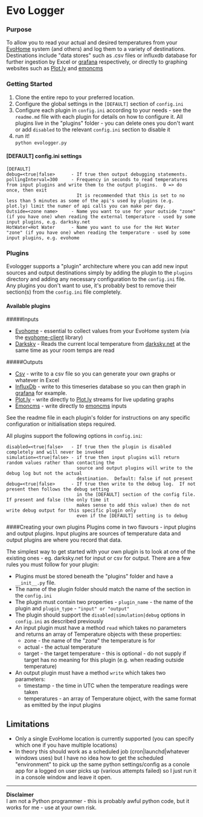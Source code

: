 # Evo Logger

### Purpose

To allow you to read your actual and desired temperatures from your [EvoHome](http://www.honeywelluk.com/products/Systems/Zoned/evohome-Main/) system (and others) and log them to a variety of destinations.
Destinations include "data stores" such as .csv files or influxdb database for further ingestion by Excel or [grafana](https://grafana.net) respectively, or directly to graphing websites such as [Plot.ly](http://plot.ly.com) and [emoncms](https://emoncms.org)

### Getting Started
1. Clone the entire repo to your preferred location.
2. Configure the global settings in the `[DEFAULT]` section of `config.ini` 
2. Configure each plugin in `config.ini` according to your needs - see the `readme.md` file with each plugin for details on how to configure it.
   All plugins live in the "plugins" folder - you can delete ones you don't want or add `disabled` to the relevant `config.ini` section to disable it
3. run it!  
   `python evologger.py`

   
#### [DEFAULT] config.ini settings
```
[DEFAULT]
debug=<true|false>      - If true then output debugging statements.
pollingInterval=300     - Frequency in seconds to read temperatures from input plugins and write them to the output plugins.  0 => do once, then exit
                          It is recommended that this is set to no less than 5 minutes as some of the api's used by plugins (e.g. plot.ly) limit the numer of api calls you can make per day.
Outside=<zone name>     - Name you want to use for your outside "zone" (if you have one) when reading the external temperature - used by some input plugins, e.g. darksky.net
HotWater=Hot Water      - Name you want to use for the Hot Water "zone" (if you have one) when reading the temperature - used by some input plugins, e.g. evohome
```

### Plugins
Evologger supports a "plugin" architecture where you can add new input sources and output destinations simply by adding the plugin to the `plugins` directory and adding any necessary configuration to the `config.ini` file.
Any plugins you don't want to use, it's probably best to remove their section(s) from the `config.ini` file completely.

#### Available plugins
#####Inputs
* [Evohome](https://github.com/freeranger/evologger/blob/master/plugins/evohome/readme.md) - essential to collect values from your EvoHome system (via the [evohome-client](https://github.com/watchforstock/evohome-client) library)
* [Darksky](https://github.com/freeranger/evologger/blob/master/plugins/darksky/readme.md) - Reads the current local temperature from [darksky.net](http://darksky.net) at the same time as your room temps are read

#####Outputs
* [Csv](https://github.com/freeranger/evologger/blob/master/plugins/csv/readme.md) - write to a csv file so you can generate your own graphs or whatever in Excel
* [InfluxDb](https://github.com/freeranger/evologger/blob/master/plugins/influxdb/readme.md) - write to this timeseries database so you can then graph in [grafana](https://grafana.net) for example.
* [Plot.ly](https://github.com/freeranger/evologger/blob/master/plugins/plotly/readme.md) - write directly to [Plot.ly](http://plot.ly.com) streams for live updating graphs
* [Emoncms](https://github.com/freeranger/evologger/blob/master/plugins/emoncms/readme.md) - write directly to [emoncms](https://emoncms.org) inputs

See the readme file in each plugin's folder for instructions on any specific configuration or initialisation steps required.

All plugins support the following options in `config.ini`:

```
disabled=<true|false>   - If true then the plugin is disabled completely and will never be invoked
simulation=<true|false> - if true then input plugins will return random values rather than contacting the 
                          source and output plugins will write to the debug log but not the actual 
                          destination.  Default: false if not present
debug=<true|false>      - If true then write to the debug log.  If not present then follows the debug setting
                          in the [DEFAULT] section of the config file.  If present and false (the only time it
                          makes sense to add this value) then do not write debug output for this specific plugin only
                          even if the [DEFAULT] setting is to debug
```

####Creating your own plugins
Plugins come in two flavours - input plugins and output plugins. 
Input plugins are sources of temperature data and output plugins are where you record that data.

The simplest way to get started with your own plugin is to look at one of the existing ones - eg. darksky.net for input or csv for output.
There are a few rules you must follow for your plugin:

* Plugins must be stored beneath the "plugins" folder and have a `__init__.py` file.
* The name of the plugin folder should match the name of the section in the `config.ini`
* The plugin must contain two properties - `plugin_name` - the name of the plugin and `plugin_type` - `"input" or "output"`
* The plugin should support the `disabled|simulation|debug` options in `config.ini` as described previously
* An input plugin must have a method `read` which takes no parameters and returns an array of Temperature objects with these properties:
    * zone - the name of the "zone" the temperature is for
    * actual - the actual temperature
    * target - the target temperature - this is optional - do not supply if target has no meaning for this plugin (e.g. when reading outside temperature)
* An output plugin must have a method `write` which takes two parameters:
    * timestamp - the time in UTC when the temperature readings were taken
    * temperatures - an array of Temperature object, with the same format as emitted by the input plugins


## Limitations
* Only a single EvoHome location is currently supported (you can specify which one if you have multiple locations)
* In theory this should work as a scheduled job (cron|launchd|whatever windows uses) but I have no idea how to get the scheduled "environment" to pick up the same python 
  settings/config as a conole app for a logged on user picks up (various attempts failed) so I just run it in a console window and leave it open.
  
  
  
---
**Disclaimer**  
I am not a Python programmer - this is probably awful python code, but it works for me - use at your own risk.  
